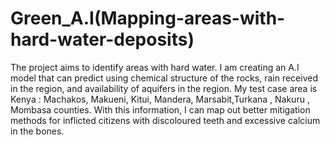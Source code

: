 # Green_A.I(Mapping-areas-with-hard-water-deposits)
The project aims to identify areas with hard water. I am creating an A.I model that can predict using chemical structure of the rocks, rain received in the region, and availability of aquifers in the region. My test case area is Kenya : Machakos, Makueni, Kitui, Mandera, Marsabit,Turkana , Nakuru , Mombasa counties. With this information, I can map out better mitigation methods for inflicted citizens with discoloured teeth and excessive calcium in the bones. 
